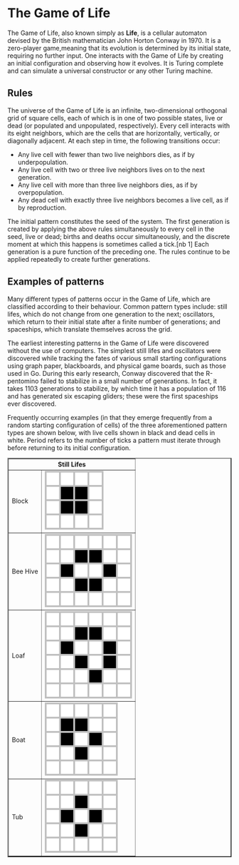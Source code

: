 # The Game of Life

The Game of Life, also known simply as **Life**, is a cellular automaton devised by the British mathematician John Horton Conway in 1970. It is a zero-player game,meaning that its evolution is determined by its initial state, requiring no further input. One interacts with the Game of Life by creating an initial configuration and observing how it evolves. It is Turing complete and can simulate a universal constructor or any other Turing machine.

## Rules

The universe of the Game of Life is an infinite, two-dimensional orthogonal grid of square cells, each of which is in one of two possible states, live or dead (or populated and unpopulated, respectively). Every cell interacts with its eight neighbors, which are the cells that are horizontally, vertically, or diagonally adjacent. At each step in time, the following transitions occur:

- Any live cell with fewer than two live neighbors dies, as if by underpopulation.
- Any live cell with two or three live neighbors lives on to the next generation.
- Any live cell with more than three live neighbors dies, as if by overpopulation.
- Any dead cell with exactly three live neighbors becomes a live cell, as if by reproduction.

The initial pattern constitutes the seed of the system. The first generation is created by applying the above rules simultaneously to every cell in the seed, live or dead; births and deaths occur simultaneously, and the discrete moment at which this happens is sometimes called a tick.[nb 1] Each generation is a pure function of the preceding one. The rules continue to be applied repeatedly to create further generations.

## Examples of patterns
Many different types of patterns occur in the Game of Life, which are classified according to their behaviour. Common pattern types include: still lifes, which do not change from one generation to the next; oscillators, which return to their initial state after a finite number of generations; and spaceships, which translate themselves across the grid.

The earliest interesting patterns in the Game of Life were discovered without the use of computers. The simplest still lifes and oscillators were discovered while tracking the fates of various small starting configurations using graph paper, blackboards, and physical game boards, such as those used in Go. During this early research, Conway discovered that the R-pentomino failed to stabilize in a small number of generations. In fact, it takes 1103 generations to stabilize, by which time it has a population of 116 and has generated six escaping gliders; these were the first spaceships ever discovered.

Frequently occurring examples (in that they emerge frequently from a random starting configuration of cells) of the three aforementioned pattern types are shown below, with live cells shown in black and dead cells in white. Period refers to the number of ticks a pattern must iterate through before returning to its initial configuration.

<table border="2">
    <tr>
        <th colspan="2">Still Lifes</th>
    </tr>
    <tr>
        <td>Block</td>
        <td>
            <img src="./assets/StillLifes/Game_of_life_block_with_border.svg">
        </td>
    </tr>
    <tr>
        <td>Bee Hive</td>
        <td>
            <img src="./assets/StillLifes/Game_of_life_beehive.svg">
        </td>
    </tr>
    <tr>
        <td>Loaf</td>
        <td>
            <img src="./assets/StillLifes/Game_of_life_loaf.svg">
        </td>
    </tr>
    <tr>
        <td>Boat</td>
        <td>
            <img src="./assets/StillLifes/Game_of_life_boat.svg">
        </td>
    </tr>
    <tr>
        <td>Tub</td>
        <td>
            <img src="./assets/StillLifes/Game_of_life_flower.svg">
        </td>
    </tr>
</table>